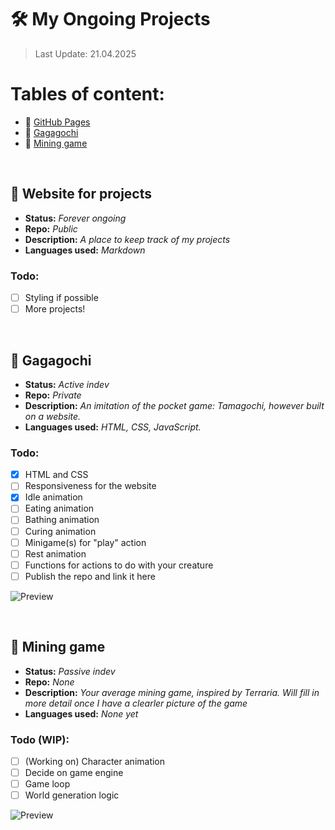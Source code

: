 
# 🛠️ My Ongoing Projects

> Last Update:
> 21.04.2025

# Tables of content:
- 📰 [GitHub Pages](#-website-for-projects)
- 👾 [Gagagochi](#-gagagochi)
- 👾 [Mining game](#-mining-game)

<br>

## 📰 Website for projects
- **Status:** *Forever ongoing*
- **Repo:** *Public*
- **Description:** *A place to keep track of my projects*
- **Languages used:** *Markdown*

### Todo:
- [ ]  Styling if possible
- [ ]  More projects!

<br>

## 👾 Gagagochi

- **Status:** *Active indev*
- **Repo:** *Private*
- **Description:** *An imitation of the pocket game: Tamagochi, however built on a website.*
- **Languages used:** *HTML, CSS, JavaScript.*
  
### Todo:
- [x]  HTML and CSS
- [ ]  Responsiveness for the website
- [x]  Idle animation
- [ ]  Eating animation
- [ ]  Bathing animation
- [ ]  Curing animation
- [ ]  Minigame(s) for "play" action
- [ ]  Rest animation
- [ ]  Functions for actions to do with your creature
- [ ]  Publish the repo and link it here

![Preview](https://github.com/user-attachments/assets/0662d381-8eeb-410d-b1be-c995134e47e0)

<br>

## 👾 Mining game

- **Status:** *Passive indev*
- **Repo:** *None*
- **Description:** *Your average mining game, inspired by Terraria. Will fill in more detail once I have a clearler picture of the game*
- **Languages used:** *None yet*

### Todo (WIP):
- [ ] \(Working on) Character animation
- [ ] Decide on game engine
- [ ] Game loop
- [ ] World generation logic

![Preview](https://github.com/user-attachments/assets/a15aa7a2-adad-4a34-bb3c-e9b1fc30f92e)


<br>
